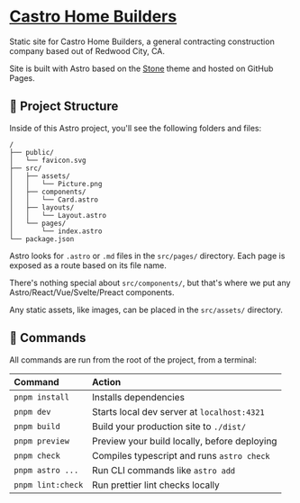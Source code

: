 # [Castro Home Builders](https://castrohomebuilders.com)

Static site for Castro Home Builders, a general contracting construction company based out of Redwood City, CA.

Site is built with Astro based on the [Stone](https://astro.build/themes/details/stone/) theme and hosted on GitHub Pages.

## 🚀 Project Structure

Inside of this Astro project, you'll see the following folders and files:

```
/
├── public/
│   └── favicon.svg
├── src/
│   ├── assets/
│   │   └── Picture.png
│   ├── components/
│   │   └── Card.astro
│   ├── layouts/
│   │   └── Layout.astro
│   └── pages/
│       └── index.astro
└── package.json
```

Astro looks for `.astro` or `.md` files in the `src/pages/` directory. Each page is exposed as a route based on its file name.

There's nothing special about `src/components/`, but that's where we put any Astro/React/Vue/Svelte/Preact components.

Any static assets, like images, can be placed in the `src/assets/` directory.

## 🧞 Commands

All commands are run from the root of the project, from a terminal:

| Command           | Action                                       |
| :---------------- | :------------------------------------------- |
| `pnpm install`    | Installs dependencies                        |
| `pnpm dev`        | Starts local dev server at `localhost:4321`  |
| `pnpm build`      | Build your production site to `./dist/`      |
| `pnpm preview`    | Preview your build locally, before deploying |
| `pnpm check`      | Compiles typescript and runs `astro check`   |
| `pnpm astro ...`  | Run CLI commands like `astro add`            |
| `pnpm lint:check` | Run prettier lint checks locally             |
